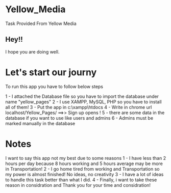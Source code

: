# Yellow_Media
Task Provided From Yellow Media

## Hey!!
I hope you are doing well.

# Let's start our journy

To run this app you have to follow below steps

1 - I attached the Database file so you have to import the database under name "yellow_pages"
2 - I use XAMPP, MySQL, PHP so you have to install all of them!
3 - Put the app in c:\xampp\htdocs
4 - Write in chrome url localhost/Yellow_Pages/  ==>> Sign up opens !
5 - there are some data in the database if you want to use like users and admins
6 - Admins must be marked manually in the database


# Notes

I want to say this app not my best due to some reasons
1 - I have less than 2 hours per day because 8 hours working and 5 hours average may be more in Transportation!
2 - I go home tired from working and Transportation so my power is almost finished! No ideas, no creativity
3 - I have a lot of ideas to handle this task better than what I did.
4 - Finally, i want to take these reason in considration and Thank you for your time and considration!
